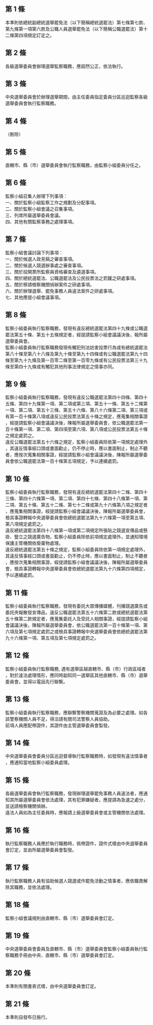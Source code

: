第 1 條
-------
本準則依總統副總統選舉罷免法（以下簡稱總統選罷法）第七條第七款、  
第九條第一項第六款及公職人員選舉罷免法（以下簡稱公職選罷法）第十  
二條第四項規定訂定之。

第 2 條
-------
各級選舉委員會辦理選舉監察職務，應超然公正，依法執行。

第 3 條
-------
中央選舉委員會於辦理選舉期間，由主任委員指定委員分區巡迴監察各級  
選舉委員會執行監察職務。

第 4 條
-------
（刪除）

第 5 條
-------
直轄市、縣（市）選舉委員會執行監察職務，由監察小組委員分任之。

第 6 條
-------
監察小組召集人辦理下列事項：  
一、關於監察小組監察工作之規劃及分配事項。  
二、關於監察小組會議之召集事項。  
三、列席所屬選舉委員會議。  
四、其他有關監察事務之處理事項。

第 7 條
-------
監察小組會議討論下列事項：  
一、關於候選人政見稿之審查事項。  
二、關於候選人競選辦事處之審查事項。  
三、關於投開票所監察員資格審查及遴選事項。  
四、關於總統選罷法、公職選罷法及公民投票法之罰鍰之研處事項。  
五、關於移請檢察機關偵辦案件之研處事項。  
六、關於辦理選舉、罷免事務人員違法案件之研處事項。  
七、其他應提小組會議事項。

第 8 條
-------
監察小組委員執行監察職務，發現有違反總統選罷法第四十九條或公職選  
罷法第五十條、第五十五條規定者，經提請監察小組會議議決後，報所屬  
選舉委員會。  
監察小組委員執行監察職務發現有觸犯刑法妨害投票行為或有總統選罷法  
第八十條至第八十八條及第九十條至第九十四條或有公職選罷法第九十四  
條至第九十九條及第一百零二條至第一百零九條或有公民投票法第三十九  
條至第四十九條或有觸犯其他刑事法律規定之情事亦同。

第 9 條
-------
監察小組委員執行監察職務，發現有違反公職選罷法第四十四條、第四十  
五條、第四十九條第一項、第二項或第三項、第五十一條、第五十二條第  
一項、第二項、第五十三條、第五十六條、第八十六條第二項、第三項或  
有第一百十條第八項或違反公民投票法第五十條之規定，應蒐集相關事證  
，經提請監察小組會議議決後，陳報所屬選舉委員會，依公職選罷法第一  
百十條第一項、第二項、第四項至第六項、第八項或公民投票法第五十條  
之規定處罰之。  
違反公職選罷法第五十六條之規定，監察小組委員除依第一項規定處理外  
，其違反情事經口頭或書面勸止，仍不停止時，應以書面制止，制止不聽  
者，應按次蒐集相關事證，經提請監察小組會議議決後，陳報所屬選舉委  
員會依公職選罷法第一百十條第五項規定，予以連續處罰。

第 10 條
--------
監察小組委員執行監察職務，發現有違反總統選罷法第四十二條、第四十  
三條、第四十六條第一項、第二項、第四十七條、第四十八條第一項、第  
二項、第五十條、第五十二條、第七十二條或第九十六條第八項之規定者  
，應蒐集相關事證，經提請監察小組會議議決後，陳報所屬選舉委員會，  
檢具事證轉報中央選舉委員會依總統選罷法第九十六條第一項至第五項、  
第八項規定處罰之。  
違反總統選罷法第四十八條第一項或第二項規定所張貼之競選宣傳品或懸  
掛、豎立之競選廣告物，監察小組委員除依前項規定處理外，並通知環境  
保護主管機關依廢棄物處理。  
違反總統選罷法第五十條之規定，監察小組委員除依第一項規定處理外，  
其違反情事經口頭或書面勸止，仍不停止時，應以書面制止，制止不聽者  
，應按次蒐集相關事證，經提請監察小組會議議決後，陳報所屬選舉委員  
會，檢具事證轉報中央選舉委員會依總統選罷法第九十六條第四項規定，  
予以連續處罰。

第 11 條
--------
監察小組委員執行監察職務，發現有委託大眾傳播媒體，刊播競選廣告或  
委託夾報散發宣傳品，違反公職選罷法第五十六條第二款或總統選罷法第  
五十條第二款規定者，應蒐集委託人及受託人相關事證，經提請監察小組  
會議議決後，陳報所屬選舉委員會，依公職選罷法第一百十條第一項、第  
六項及第七項規定處罰之或檢具事證轉報中央選舉委員會依總統選罷法第  
九十六條第一項、第五項及第七項規定處罰之。

第 12 條
--------
監察小組委員執行監察職務, 遇有選舉區越直轄市、縣（市）行政區域者  
，對於違法處理情形，應同時副知同一選舉區其他直轄市、縣（市）選舉  
委員會。並得以電話先行聯繫。

第 13 條
--------
監察小組委員執行監察職務，應聯繫警察機關蒐證及為必要之處理。如各  
該警察機關人員不足，得洽請有關司法警察人員協助。  
前項人員應配帶證件，其證件由主管選舉委員會製發。

第 14 條
--------
中央選舉委員會委員分區巡迴督導執行監察職務時，如發現有違法情事者  
，應通知當地監察小組委員處理。

第 15 條
--------
各級選舉委員會執行監察職務，發現辦理選舉罷免事務人員違法者，應通  
知其所屬選舉委員會依法處理，其有犯罪嫌疑者，應提請為急速之處分，  
並送請檢察機關偵辦。  
違法人員如為主任委員時，應報請上級選舉委員會或主管機關依法處理。

第 16 條
--------
執行監察職務人員應於執行職務時，佩帶證件，證件式樣由中央選舉委員  
會訂定，並由所屬選舉委員會製發。

第 17 條
--------
執行監察職務人員有協助候選人競選或作罷免活動之情事者，應依職責解  
除其職務，並依法處理。

第 18 條
--------
監察小組會議規則由直轄市、縣（市）選舉委員會訂定。

第 19 條
--------
中央選舉委員會委員及直轄市、縣（市）選舉委員會監察小組委員執行監  
察職務手冊由中央、直轄市、縣（市）選舉委員會訂定。

第 20 條
--------
本準則有關書表式樣，由中央選舉委員會訂定。

第 21 條
--------
本準則自發布日施行。


